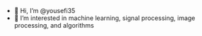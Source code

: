 - 👋 Hi, I’m @yousefi35
- 👀 I’m interested in machine learning, signal processing, image processing, and algorithms


<!---
yousefi35/yousefi35 is a ✨ special ✨ repository because its `README.md` (this file) appears on your GitHub profile.
You can click the Preview link to take a look at your changes.
--->
